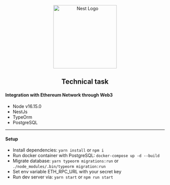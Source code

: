 <p align="center">
  <a href="http://nestjs.com/" target="blank"><img src="https://nestjs.com/img/logo-small.svg" width="200" alt="Nest Logo" /></a>
</p>

[circleci-image]: https://img.shields.io/circleci/build/github/nestjs/nest/master?token=abc123def456
[circleci-url]: https://circleci.com/gh/nestjs/nest

<h2>
    <p align="center"> 
        Technical task
    </p>
</h2>

#### Integration with Ethereum Network through Web3

- Node v16.15.0
- NestJs
- TypeOrm
- PostgreSQL

---

#### Setup
- Install dependencies: `yarn install` or `npm i`
- Run docker container with PostgreSQL: `docker-compose up -d --build`
- Migrate database: `yarn typeorm migrations:run` or `./node_modules/.bin/typeorm migration:run`
- Set env variable ETH_RPC_URL with your secret key
- Run dev server via: `yarn start` or `npm run start`
